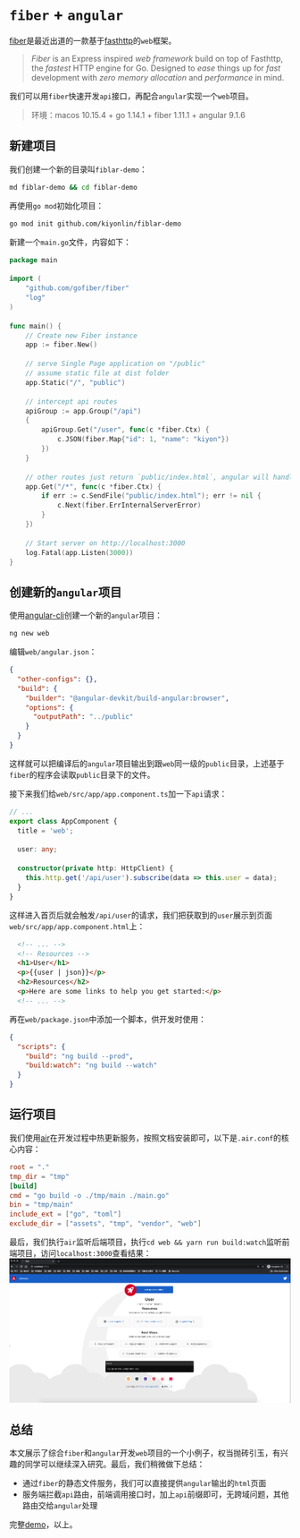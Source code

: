 # `fiber` + `angular`
[fiber](https://docs.gofiber.io/)是最近出道的一款基于[fasthttp](https://github.com/valyala/fasthttp)的`web`框架。

> *Fiber* is an Express inspired *web framework* build on top of Fasthttp, the *fastest* HTTP engine for Go. Designed to *ease* things up for *fast* development with *zero memory allocation* and *performance* in mind.

我们可以用`fiber`快速开发`api`接口，再配合`angular`实现一个`web`项目。

> 环境：macos 10.15.4 + go 1.14.1 + fiber 1.11.1 + angular 9.1.6

## 新建项目
我们创建一个新的目录叫`fiblar-demo`：

```bash
md fiblar-demo && cd fiblar-demo
```

再使用`go mod`初始化项目：

```bash
go mod init github.com/kiyonlin/fiblar-demo
```

新建一个`main.go`文件，内容如下：

```go
package main

import (
	"github.com/gofiber/fiber"
	"log"
)

func main() {
	// Create new Fiber instance
	app := fiber.New()

	// serve Single Page application on "/public"
	// assume static file at dist folder
	app.Static("/", "public")

    // intercept api routes
	apiGroup := app.Group("/api")
	{
		apiGroup.Get("/user", func(c *fiber.Ctx) {
			c.JSON(fiber.Map{"id": 1, "name": "kiyon"})
		})
	}
    
    // other routes just return `public/index.html`, angular will handle them
	app.Get("/*", func(c *fiber.Ctx) {
		if err := c.SendFile("public/index.html"); err != nil {
			c.Next(fiber.ErrInternalServerError)
		}
	})

	// Start server on http://localhost:3000
	log.Fatal(app.Listen(3000))
}
```

## 创建新的`angular`项目
使用[angular-cli](https://angular.cn/cli)创建一个新的`angular`项目：

```bash
ng new web
```

编辑`web/angular.json`：

```json
{
  "other-configs": {},
  "build": {
    "builder": "@angular-devkit/build-angular:browser",
    "options": {
      "outputPath": "../public"
    }
  }
}
```

这样就可以把编译后的`angular`项目输出到跟`web`同一级的`public`目录，上述基于`fiber`的程序会读取`public`目录下的文件。

接下来我们给`web/src/app/app.component.ts`加一下`api`请求：

```typescript
// ...
export class AppComponent {
  title = 'web';

  user: any;

  constructor(private http: HttpClient) {
    this.http.get('/api/user').subscribe(data => this.user = data);
  }
}
```

这样进入首页后就会触发`/api/user`的请求，我们把获取到的`user`展示到页面`web/src/app/app.component.html`上：

```html
  <!-- ... -->
  <!-- Resources -->
  <h1>User</h1>
  <p>{{user | json}}</p>
  <h2>Resources</h2>
  <p>Here are some links to help you get started:</p>
  <!-- ... -->
```

再在`web/package.json`中添加一个脚本，供开发时使用：

```json
{
  "scripts": {
    "build": "ng build --prod",
    "build:watch": "ng build --watch"
  }
}
```

## 运行项目
我们使用[air](https://github.com/cosmtrek/air)在开发过程中热更新服务，按照文档安装即可，以下是`.air.conf`的核心内容：

```toml
root = "."
tmp_dir = "tmp"
[build]
cmd = "go build -o ./tmp/main ./main.go"
bin = "tmp/main"
include_ext = ["go", "toml"]
exclude_dir = ["assets", "tmp", "vendor", "web"]
```

最后，我们执行`air`监听后端项目，执行`cd web && yarn run build:watch`监听前端项目，访问`localhost:3000`查看结果：
![demo](demo.png)

## 总结
本文展示了综合`fiber`和`angular`开发`web`项目的一个小例子，权当抛砖引玉，有兴趣的同学可以继续深入研究。最后，我们稍微做下总结：

- 通过`fiber`的静态文件服务，我们可以直接提供`angular`输出的`html`页面
- 服务端拦截`api`路由，前端调用接口时，加上`api`前缀即可，无跨域问题，其他路由交给`angular`处理

完整[demo](http://github.com/kiyonlin/fiblar-demo)，以上。
